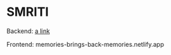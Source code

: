# SMRITI

Backend:
[a link](memories-brings-back-memories.herokuapp.com)

Frontend:
memories-brings-back-memories.netlify.app
